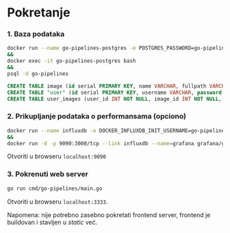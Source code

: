# Pokretanje
### 1. Baza podataka

```bash
docker run --name go-pipelines-postgres -e POSTGRES_PASSWORD=go-pipelines -e POSTGRES_USER=go-pipelines -e POSTGRES_DB=go-pipelines -d -p 5432:5432 postgres
&&
docker exec -it go-pipelines-postgres bash
&&
psql -U go-pipelines
```

```sql
CREATE TABLE image (id serial PRIMARY KEY, name VARCHAR, fullpath VARCHAR, thumbnailpath VARCHAR, resolution_x INT, resolution_y INT);
CREATE TABLE "user" (id serial PRIMARY KEY, username VARCHAR, password VARCHAR); # sifra bojan
CREATE TABLE user_images (user_id INT NOT NULL, image_id INT NOT NULL, PRIMARY KEY (user_id, image_id), FOREIGN KEY (user_id) REFERENCES "user"(id), FOREIGN KEY (image_id) REFERENCES image(id));
```

### 2. Prikupljanje podataka o performansama (opciono)

```bash
docker run --name influxdb -e DOCKER_INFLUXDB_INIT_USERNAME=go-pipelines -e DOCKER_INFLUXDB_INIT_PASSWORD=go-pipelines -e DOCKER_INFLUXDB_INIT_ORG=go-pipelines -e DOCKER_INFLUXDB_INIT_BUCKET=stats -d -p 8086:8086 influxdb
&&
docker run -d -p 9090:3000/tcp --link influxdb --name=grafana grafana/grafana:4.1.0
```
Otvoriti u browseru `localhost:9090`

### 3. Pokrenuti web server

```bash
go run cmd/go-pipelines/main.go
```

Otvoriti u browseru `localhost:3333`. 

Napomena: nije potrebno zasebno pokretati frontend server, frontend je buildovan i stavljen 
u *static* već.

